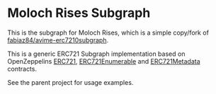 # Moloch Rises Subgraph

This is the subgraph for Moloch Rises, which is a simple copy/fork of
[fabiaz84/avime-erc7210subgraph](/https://github.com/fabiaz84/avime-erc721-subgraph).

This is a generic ERC721 Subgraph implementation based on OpenZeppelins
[ERC721](https://github.com/OpenZeppelin/openzeppelin-contracts/blob/master/contracts/token/ERC721/ERC721.sol),
[ERC721Enumerable](https://github.com/OpenZeppelin/openzeppelin-contracts/blob/master/contracts/token/ERC721/extensions/ERC721Enumerable.sol)
and
[ERC721Metadata](https://github.com/OpenZeppelin/openzeppelin-contracts/blob/master/contracts/token/ERC721/extensions/IERC721Metadata.sol)
contracts.

See the parent project for usage examples.
